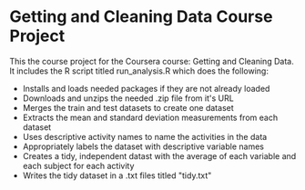 # Getting and Cleaning Data Course Project

This the course project for the Coursera course: Getting and Cleaning Data.  It includes the R script titled run_analysis.R which does the following: 

 - Installs and loads needed packages if they are not already loaded
 - Downloads and unzips the needed .zip file from it's URL
 - Merges the train and test datasets to create one dataset
 - Extracts the mean and standard deviation measurements from each dataset
 - Uses descriptive activity names to name the activities in the data
 - Appropriately labels the dataset with descriptive variable names
 - Creates a tidy, independent datast with the average of each variable and each subject for each activity 
 - Writes the tidy dataset in a .txt files titled "tidy.txt"

